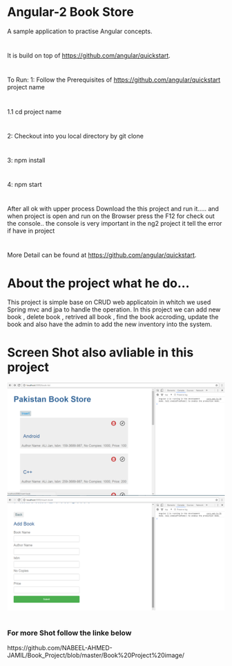# Angular-2 Book Store

A sample application to practise Angular concepts.
#
It is build on top of https://github.com/angular/quickstart.
#
To Run:
	1: 	Follow the Prerequisites of https://github.com/angular/quickstart project name
#
1.1 cd project name
#
2: 	Checkout into you local directory by git clone
#
3: 	npm install
#
4: 	npm start
#
After all ok with upper process Download the this project and run it.....
and when project is open and run on the Browser press the F12 for check out the console..
the console is very important in the ng2 project it tell the error if have in project
#	
More Detail can be found at https://github.com/angular/quickstart.
# About the project what he do...
This project is simple base on CRUD web applicatoin in whitch we used Spring mvc and jpa to handle the operation.
In this project we can add new book , delete book , retrived all book , find the book accroding, update the book
and also have the admin to add the new inventory into the system.
# Screen Shot also avliable in this project

![alt tag](https://github.com/NABEEL-AHMED-JAMIL/Book_Project/blob/master/Book%20Project%20image/Screenshot%20(317).png)
![alt tag](https://github.com/NABEEL-AHMED-JAMIL/Book_Project/blob/master/Book%20Project%20image/Screenshot%20(318).png)
#
<h3>For more Shot follow the linke below</h3>
https://github.com/NABEEL-AHMED-JAMIL/Book_Project/blob/master/Book%20Project%20image/
